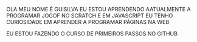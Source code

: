 OLA MEU NOME É GUISILVA
EU ESTOU APRENDENDO AATUALMENTE A PROGRAMAR JOGOF NO SCRATCH E EM JAVASCRIPT
EU TENHO CURIOSIDADE EM APRENDER A PROGRAMAR PÁGINAS NA WEB



EU ESTOU FAZENDO O CURSO DE PRIMEIROS PASSOS NO GITHUB 
